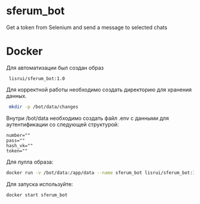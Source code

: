 # sferum_bot
Get a token from Selenium and send a message to selected chats
# Docker
Для автоматизации был создан образ
```
 lisrui/sferum_bot:1.0
```
Для корректной работы необходимо создать директорию для хранения данных.
```bash
 mkdir -p /bot/data/changes
```
Внутри /bot/data необходимо создать файл .env с данными для аутентификации со следующей структурой:
```
number=""
pass=""
hash_vk=""
token=""
```
Для пулла образа:
```bash
docker run -v /bot/data:/app/data --name sferum_bot lisrui/sferum_bot:1.0
```
Для запуска используйте:
```bash
docker start sferum_bot
```
